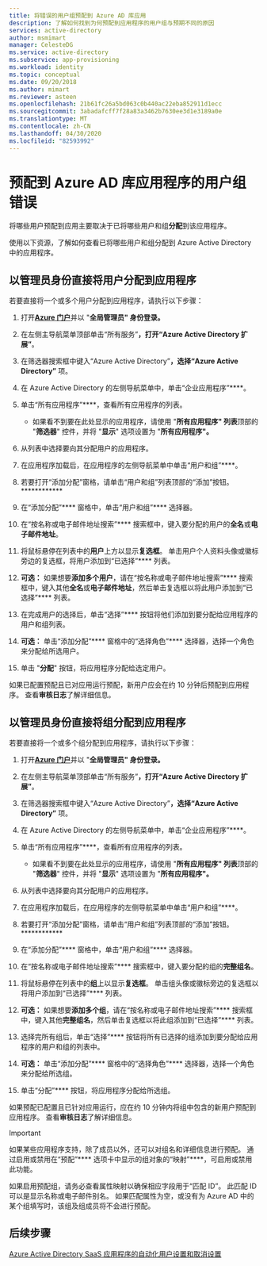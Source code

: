 ```yaml
---
title: 将错误的用户组预配到 Azure AD 库应用
description: 了解如何找到为何预配到应用程序的用户组与预期不同的原因
services: active-directory
author: msmimart
manager: CelesteDG
ms.service: active-directory
ms.subservice: app-provisioning
ms.workload: identity
ms.topic: conceptual
ms.date: 09/20/2018
ms.author: mimart
ms.reviewer: asteen
ms.openlocfilehash: 21b61fc26a5bd063c0b440ac22eba852911d1ecc
ms.sourcegitcommit: 3abadafcff7f28a83a3462b7630ee3d1e3189a0e
ms.translationtype: MT
ms.contentlocale: zh-CN
ms.lasthandoff: 04/30/2020
ms.locfileid: "82593992"
---
```

# <a name="wrong-set-of-users-are-being-provisioned-to-an-azure-ad-gallery-application"></a>预配到 Azure AD 库应用程序的用户组错误

将哪些用户预配到应用主要取决于已将哪些用户和组**分配**到该应用程序。

使用以下资源，了解如何查看已将哪些用户和组分配到 Azure Active Directory 中的应用程序。

## <a name="assign-a-user-directly-as-an-administrator"></a>以管理员身份直接将用户分配到应用程序

若要直接将一个或多个用户分配到应用程序，请执行以下步骤：

1. 打开[**Azure 门户**](https://portal.azure.com/)并以 "**全局管理员" 身份登录。**

2. 在左侧主导航菜单顶部单击“所有服务”****，打开“Azure Active Directory 扩展”****。

3. 在筛选器搜索框中键入“Azure Active Directory”****，选择“Azure Active Directory”**** 项。

4. 在 Azure Active Directory 的左侧导航菜单中，单击“企业应用程序”****。

5. 单击“所有应用程序”****，查看所有应用程序的列表。

   * 如果看不到要在此处显示的应用程序，请使用 "**所有应用程序" 列表**顶部的 "**筛选器**" 控件，并将 "**显示**" 选项设置为 "**所有应用程序"。**

6. 从列表中选择要向其分配用户的应用程序。

7. 在应用程序加载后，在应用程序的左侧导航菜单中单击“用户和组”****。

8. 若要打开“添加分配”窗格，请单击“用户和组”列表顶部的“添加”按钮。************

9. 在“添加分配”**** 窗格中，单击“用户和组”**** 选择器。

10. 在“按名称或电子邮件地址搜索”**** 搜索框中，键入要分配的用户的**全名**或**电子邮件地址**。

11. 将鼠标悬停在列表中的**用户**上方以显示**复选框**。 单击用户个人资料头像或徽标旁边的复选框，将用户添加到“已选择”**** 列表。

12. **可选：** 如果想要**添加多个用户**，请在“按名称或电子邮件地址搜索”**** 搜索框中，键入其他**全名**或**电子邮件地址**，然后单击复选框以将此用户添加到“已选择”**** 列表。

13. 在完成用户的选择后，单击“选择”**** 按钮将他们添加到要分配给应用程序的用户和组列表。

14. **可选：** 单击“添加分配”**** 窗格中的“选择角色”**** 选择器，选择一个角色来分配给所选用户。

15. 单击 "**分配**" 按钮，将应用程序分配给选定用户。

如果已配置预配且已对应用运行预配，新用户应会在约 10 分钟后预配到应用程序。 查看**审核日志**了解详细信息。

## <a name="assign-a-group-directly-to-an-application-as-an-administrator"></a>以管理员身份直接将组分配到应用程序

若要直接将一个或多个组分配到应用程序，请执行以下步骤：

1. 打开[**Azure 门户**](https://portal.azure.com/)并以 "**全局管理员" 身份登录。**

2. 在左侧主导航菜单顶部单击“所有服务”****，打开“Azure Active Directory 扩展”****。

3. 在筛选器搜索框中键入“Azure Active Directory”****，选择“Azure Active Directory”**** 项。

4. 在 Azure Active Directory 的左侧导航菜单中，单击“企业应用程序”****。

5. 单击“所有应用程序”****，查看所有应用程序的列表。

   * 如果看不到要在此处显示的应用程序，请使用 "**所有应用程序" 列表**顶部的 "**筛选器**" 控件，并将 "**显示**" 选项设置为 "**所有应用程序"。**

6. 从列表中选择要向其分配用户的应用程序。

7. 在应用程序加载后，在应用程序的左侧导航菜单中单击“用户和组”****。

8. 若要打开“添加分配”窗格，请单击“用户和组”列表顶部的“添加”按钮。************

9. 在“添加分配”**** 窗格中，单击“用户和组”**** 选择器。

10. 在“按名称或电子邮件地址搜索”**** 搜索框中，键入要分配的组的**完整组名**。

11. 将鼠标悬停在列表中的**组**上以显示**复选框**。 单击组头像或徽标旁边的复选框以将用户添加到“已选择”**** 列表。

12. **可选：** 如果想要**添加多个组**，请在“按名称或电子邮件地址搜索”**** 搜索框中，键入其他**完整组名**，然后单击复选框以将此组添加到“已选择”**** 列表。

13. 选择完所有组后，单击“选择”**** 按钮将所有已选择的组添加到要分配给应用程序的用户和组的列表中。

14. **可选：** 单击“添加分配”**** 窗格中的“选择角色”**** 选择器，选择一个角色来分配给所选组。

15. 单击“分配”**** 按钮，将应用程序分配给所选组。

如果预配已配置且已针对应用运行，应在约 10 分钟内将组中包含的新用户预配到应用程序。 查看**审核日志**了解详细信息。

>[!IMPORTANT]
>如果某些应用程序支持，除了成员以外，还可以对组名和详细信息进行预配。 通过启用或禁用在“预配”**** 选项卡中显示的组对象的“映射”****，可启用或禁用此功能。 
>
>

如果启用预配组，请务必查看属性映射以确保相应字段用于“匹配 ID”。 此匹配 ID 可以是显示名称或电子邮件别名。 如果匹配属性为空，或没有为 Azure AD 中的某个组填写时，该组及组成员将不会进行预配。

## <a name="next-steps"></a>后续步骤
[Azure Active Directory SaaS 应用程序的自动化用户设置和取消设置](user-provisioning.md)
